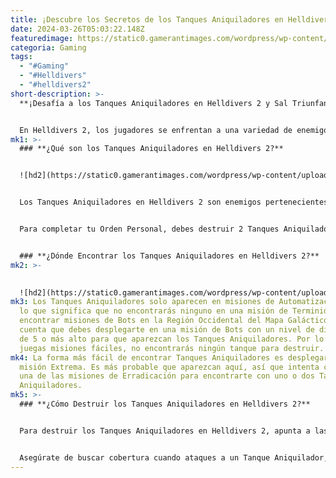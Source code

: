 ```yaml
---
title: ¡Descubre los Secretos de los Tanques Aniquiladores en Helldivers 2!
date: 2024-03-26T05:03:22.148Z
featuredimage: https://static0.gamerantimages.com/wordpress/wp-content/uploads/2024/03/helldivers-2-annihilator-tank-fight.jpg?q=50&fit=contain&w=1140&h=&dpr=1.5
categoria: Gaming
tags:
  - "#Gaming"
  - "#Helldivers"
  - "#helldivers2"
short-description: >-
  **¡Desafía a los Tanques Aniquiladores en Helldivers 2 y Sal Triunfante!**


  En Helldivers 2, los jugadores se enfrentan a una variedad de enemigos mortales que deben encontrar y derrotar. De vez en cuando, el juego asigna a los jugadores desafíos específicos para ganar recompensas. Estos son conocidos como Órdenes Personales, que no deben confundirse con las Órdenes Principales en Helldivers 2. Una Orden Personal popular en Helldivers 2 es encontrar y destruir dos Tanques Aniquiladores.
mk1: >-
  ### **¿Qué son los Tanques Aniquiladores en Helldivers 2?**


  ![hd2](https://static0.gamerantimages.com/wordpress/wp-content/uploads/2024/03/helldivers-2-annihilator-tank.jpg?q=50&fit=crop&w=1500&dpr=1.5 "hd2")


  Los Tanques Aniquiladores en Helldivers 2 son enemigos pertenecientes a la facción de la Automatización. Se asemejan a tanques de combate blindados de la vida real utilizados como armas ofensivas en el combate terrestre de primera línea. Hay dos tipos de tanques en Helldivers 2, y solo uno de ellos es un Tanque Aniquilador. El Tanque Aniquilador es plano y tiene un largo cañón, a diferencia del Tanque Triturador, que es alto y tiene una ametralladora en lugar de un cañón principal.


  Para completar tu Orden Personal, debes destruir 2 Tanques Aniquiladores. Si destruyes un Tanque Triturador o un Tanque Aniquilador, el objetivo estará incompleto.


  ### **¿Dónde Encontrar los Tanques Aniquiladores en Helldivers 2?**
mk2: >-
  

  ![hd2](https://static0.gamerantimages.com/wordpress/wp-content/uploads/2024/03/automaton-tanks-helldivers-2.jpg?q=50&fit=crop&w=1500&dpr=1.5 "hd2")
mk3: Los Tanques Aniquiladores solo aparecen en misiones de Automatización/Bots,
  lo que significa que no encontrarás ninguno en una misión de Terminids. Puedes
  encontrar misiones de Bots en la Región Occidental del Mapa Galáctico. Ten en
  cuenta que debes desplegarte en una misión de Bots con un nivel de dificultad
  de 5 o más alto para que aparezcan los Tanques Aniquiladores. Por lo tanto, si
  juegas misiones fáciles, no encontrarás ningún tanque para destruir.
mk4: La forma más fácil de encontrar Tanques Aniquiladores es desplegarte en una
  misión Extrema. Es más probable que aparezcan aquí, así que intenta completar
  una de las misiones de Erradicación para encontrarte con uno o dos Tanques
  Aniquiladores.
mk5: >-
  ### **¿Cómo Destruir los Tanques Aniquiladores en Helldivers 2?**


  Para destruir los Tanques Aniquiladores en Helldivers 2, apunta a las rejillas brillantes en su parte trasera, que es el punto débil del tanque. Se recomienda usar estratagemas explosivas de gran calibre como los Ataques de Cañón Ferroviario, los Láseres Orbitales y las bombas de 500 kg. Las armas regulares como el Penetrador Libertador no causarán ningún daño, así que no malgastes tu potencia de fuego.


  Asegúrate de buscar cobertura cuando ataques a un Tanque Aniquilador, ya que un solo blast puede derribarte. Un gran consejo es subirse encima del tanque, ya que no puede dispararte cuando estás tan cerca. Mientras estás arriba, apunta a las rejillas hasta que el Tanque Aniquilador caiga.
---
```

